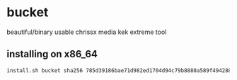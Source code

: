 # bucket

beautiful/binary usable chrissx media kek extreme tool

## installing on x86\_64

```sh
install.sh bucket sha256 785d39186bae71d982ed1704d94c79b8880a589f494288a1c93daa27a8a04e4f https://github.com/pixelcmtd/bucket/releases/download/4/bucket-x86
```
